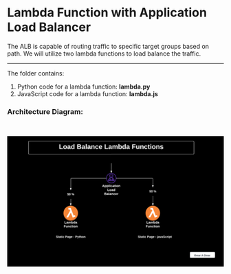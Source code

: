 # Lambda Function with Application Load Balancer

The ALB is capable of routing traffic to specific target groups based on path. We will utilize two lambda functions to load balance the traffic. 

---

The folder contains:

1. Python code for a lambda function: **lambda.py**
2. JavaScript code for a lambda function: **lambda.js**

### Architecture Diagram:

<br>

![diagram](Load-Balance-Lambda-functions.png)